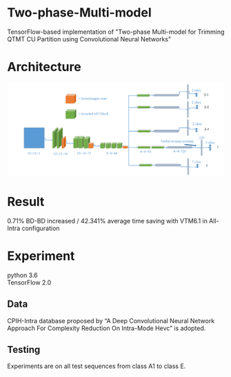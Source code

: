 # Two-phase-Multi-model  
TensorFlow-based implementation of "Two-phase Multi-model for Trimming QTMT CU Partition using Convolutional Neural Networks"
# Architecture
![image](https://github.com/pinchieh/Two-phase-Multi-model/blob/master/architecture.PNG)  
# Result  
0.71% BD-BD increased / 42.341% average time saving with VTM6.1 in All-Intra configuration
# Experiment
python 3.6  
TensorFlow 2.0 
## Data  
CPIH-Intra database proposed by “A Deep Convolutional Neural Network Approach For Complexity Reduction On Intra-Mode Hevc” is adopted.
## Testing
Experiments are on all test sequences from class A1 to class E.


